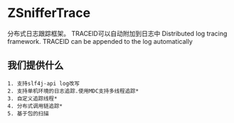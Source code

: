 # ZSnifferTrace
分布式日志跟踪框架。 TRACEID可以自动附加到日志中
Distributed log tracing framework. TRACEID can be appended to the log automatically
## 我们提供什么
    1. 支持slf4j-api log改写
    2. 支持单机环境的日志追踪.使用MDC支持多线程追踪*
    3. 自定义追踪线程*
    4. 分布式调用链追踪*
    5. 基于包的扫描
